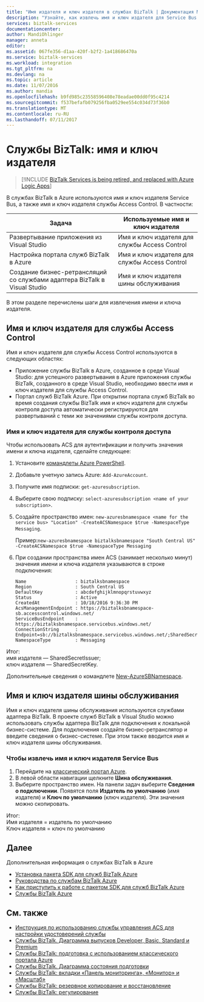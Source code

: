 ```yaml
---
title: "Имя издателя и ключ издателя в службах BizTalk | Документация Майкрософт"
description: "Узнайте, как извлечь имя и ключ издателя для Service Bus или управления доступом (ACS) в службах BizTalk. MABS, WABS"
services: biztalk-services
documentationcenter: 
author: MandiOhlinger
manager: anneta
editor: 
ms.assetid: 067fe356-d1aa-420f-b2f2-1a418686470a
ms.service: biztalk-services
ms.workload: integration
ms.tgt_pltfrm: na
ms.devlang: na
ms.topic: article
ms.date: 11/07/2016
ms.author: mandia
ms.openlocfilehash: b9fd985c23558596408e78eadae00dd0f95c4214
ms.sourcegitcommit: f537befafb079256fba0529ee554c034d73f36b0
ms.translationtype: MT
ms.contentlocale: ru-RU
ms.lasthandoff: 07/11/2017
---
```

# <a name="biztalk-services-issuer-name-and-issuer-key"></a>Службы BizTalk: имя и ключ издателя

> [!INCLUDE [BizTalk Services is being retired, and replaced with Azure Logic Apps](../../includes/biztalk-services-retirement.md)]

В службах BizTalk в Azure используются имя и ключ издателя Service Bus, а также имя и ключ издателя службы Access Control. В частности:

| Задача | Используемые имя и ключ издателя |
| --- | --- |
| Развертывание приложения из Visual Studio |Имя и ключ издателя для службы Access Control |
| Настройка портала служб BizTalk в Azure |Имя и ключ издателя для службы Access Control |
| Создание бизнес-ретрансляций со службами адаптера BizTalk в Visual Studio |Имя и ключ издателя шины обслуживания |

В этом разделе перечислены шаги для извлечения имени и ключа издателя. 

## <a name="access-control-issuer-name-and-issuer-key"></a>Имя и ключ издателя для службы Access Control
Имя и ключ издателя для службы Access Control используются в следующих областях:

* Приложение службы BizTalk в Azure, созданное в среде Visual Studio: для успешного развертывания в Azure приложения службы BizTalk, созданного в среде Visual Studio, необходимо ввести имя и ключ издателя для службы Access Control. 
* Портал служб BizTalk Azure. При открытии портала служб BizTalk во время создания службы BizTalk имя и ключ издателя для службы контроля доступа автоматически регистрируются для развертываний с теми же значениями службы контроля доступа.

### <a name="get-the-access-control-issuer-name-and-issuer-key"></a>Имя и ключ издателя для службы контроля доступа

Чтобы использовать ACS для аутентификации и получить значения имени и ключа издателя, сделайте следующее:

1. Установите [командлеты Azure PowerShell](https://azure.microsoft.com/documentation/articles/powershell-install-configure/).
2. Добавьте учетную запись Azure: `Add-AzureAccount`.
3. Получите имя подписки: `get-azuresubscription`.
4. Выберите свою подписку: `select-azuresubscription <name of your subscription>`. 
5. Создайте пространство имен: `new-azuresbnamespace <name for the service bus> "Location" -CreateACSNamespace $true -NamespaceType Messaging`.

    Пример:`new-azuresbnamespace biztalksbnamespace "South Central US" -CreateACSNamespace $true -NamespaceType Messaging`
      
5. При создании пространства имен ACS (занимает несколько минут) значения имени и ключа издателя указываются в строке подключения: 

    ```
    Name                  : biztalksbnamespace
    Region                : South Central US
    DefaultKey            : abcdefghijklmnopqrstuvwxyz
    Status                : Active
    CreatedAt             : 10/18/2016 9:36:30 PM
    AcsManagementEndpoint : https://biztalksbnamespace-sb.accesscontrol.windows.net/
    ServiceBusEndpoint    : https://biztalksbnamespace.servicebus.windows.net/
    ConnectionString      : Endpoint=sb://biztalksbnamespace.servicebus.windows.net/;SharedSecretIssuer=owner;SharedSecretValue=abcdefghijklmnopqrstuvwxyz
    NamespaceType         : Messaging
    ```

Итог:  
имя издателя — SharedSecretIssuer;  
ключ издателя — SharedSecretKey.

Дополнительные сведения о командлете [New-AzureSBNamespace](https://msdn.microsoft.com/library/dn495165.aspx). 

## <a name="service-bus-issuer-name-and-issuer-key"></a>Имя и ключ издателя шины обслуживания
Имя и ключ издателя шины обслуживания используются службами адаптера BizTalk. В проекте служб BizTalk в Visual Studio можно использовать службы адаптера BizTalk для подключения к локальной бизнес-системе. Для подключения создайте бизнес-ретранслятор и введите сведения о бизнес-системе. При этом также вводится имя и ключ издателя шины обслуживания.

### <a name="to-retrieve-the-service-bus-issuer-name-and-issuer-key"></a>Чтобы извлечь имя и ключ издателя Service Bus
1. Перейдите на [классический портал Azure](http://go.microsoft.com/fwlink/p/?LinkID=213885).
2. В левой области навигации щелкните **Шина обслуживания**.
3. Выберите пространство имен. На панели задач выберите **Сведения о подключении**. Появятся поля **Издатель по умолчанию** (имя издателя) и **Ключ по умолчанию** (ключ издателя). Эти значения можно скопировать.  

Итог:  
Имя издателя = издатель по умолчанию  
Ключ издателя = ключ по умолчанию

## <a name="next"></a>Далее
Дополнительная информация о службах BizTalk в Azure

* [Установка пакета SDK для служб BizTalk Azure](http://go.microsoft.com/fwlink/p/?LinkID=241589)<br/>
* [Руководства по службам BizTalk Azure](http://go.microsoft.com/fwlink/p/?LinkID=236944)<br/>
* [Как приступить к работе с пакетом SDK для служб BizTalk Azure](http://go.microsoft.com/fwlink/p/?LinkID=302335)<br/>
* [Службы BizTalk Azure](http://go.microsoft.com/fwlink/p/?LinkID=303664)<br/>

## <a name="see-also"></a>См. также
* [Инструкция по использованию службы управления ACS для настройки удостоверений службы](http://go.microsoft.com/fwlink/p/?LinkID=303942)<br/>
* [Службы BizTalk. Диаграмма выпусков Developer, Basic, Standard и Premium](http://go.microsoft.com/fwlink/p/?LinkID=302279)<br/>
* [Службы BizTalk: подготовка с использованием классического портала Azure](http://go.microsoft.com/fwlink/p/?LinkID=302280)<br/>
* [Службы BizTalk. Диаграмма состояния подготовки](http://go.microsoft.com/fwlink/p/?LinkID=329870)<br/>
* [Службы BizTalk: вкладки «Панель мониторинга», «Монитор» и «Масштаб»](http://go.microsoft.com/fwlink/p/?LinkID=302281)<br/>
* [Службы BizTalk: резервное копирование и восстановление](http://go.microsoft.com/fwlink/p/?LinkID=329873)<br/>
* [Службы BizTalk: регулирование](http://go.microsoft.com/fwlink/p/?LinkID=302282)<br/>

